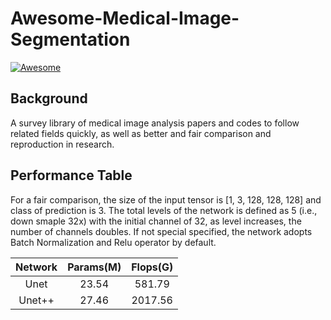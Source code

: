 # Awesome-Medical-Image-Segmentation

[![Awesome](https://cdn.rawgit.com/sindresorhus/awesome/d7305f38d29fed78fa85652e3a63e154dd8e8829/media/badge.svg)](https://github.com/sindresorhus/awesome)
## Background
A survey library of medical image analysis papers and codes to follow related fields quickly, as well as better and fair comparison and reproduction in research.

## Performance Table

For a fair comparison, the size of the input tensor is [1, 3, 128, 128, 128] and class of prediction is 3. The total levels of the network is defined as 5 (i.e., down smaple 32x) with the initial channel of 32, as level increases, the number of channels doubles. 
If not special specified, the network adopts Batch Normalization and Relu operator by default.


|         Network            |     Params(M)     |      Flops(G)     |
|:--------------------------:|:-----------------:|:-----------------:|
|          Unet              |      23.54        |       581.79      |
|          Unet++            |      27.46        |       2017.56     |



